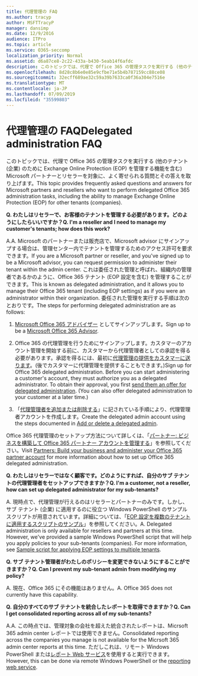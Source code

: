 ```yaml
---
title: 代理管理の FAQ
ms.author: tracyp
author: MSFTTracyP
manager: dansimp
ms.date: 12/9/2016
audience: ITPro
ms.topic: article
ms.service: O365-seccomp
localization_priority: Normal
ms.assetid: d6a87ce8-2c22-433a-b430-5eab14f6afdc
description: このトピックでは、代理で Office 365 の管理タスクを実行する (他のテナント (企業) のために Exchange Online Protection (EOP) を管理する機能を含む) Microsoft パートナーとリセラーを対象に、よく寄せられる質問とその答えを取り上げます。
ms.openlocfilehash: 8d28c8b6e0e85e9cfbe71e5b4b787159cc88ce08
ms.sourcegitcommit: 32ecff689ae32c59a39b7633ca0f36a304e7516e
ms.translationtype: MT
ms.contentlocale: ja-JP
ms.lasthandoff: 07/09/2019
ms.locfileid: "35599803"
---
```

# <a name="delegated-administration-faq"></a><span data-ttu-id="8d2e1-103">代理管理の FAQ</span><span class="sxs-lookup"><span data-stu-id="8d2e1-103">Delegated administration FAQ</span></span>

<span data-ttu-id="8d2e1-104">このトピックでは、代理で Office 365 の管理タスクを実行する (他のテナント (企業) のために Exchange Online Protection (EOP) を管理する機能を含む) Microsoft パートナーとリセラーを対象に、よく寄せられる質問とその答えを取り上げます。</span><span class="sxs-lookup"><span data-stu-id="8d2e1-104">This topic provides frequently asked questions and answers for Microsoft partners and resellers who want to perform delegated Office 365 administration tasks, including the ability to manage Exchange Online Protection (EOP) for other tenants (companies).</span></span>
  
 <span data-ttu-id="8d2e1-105">**Q. わたしはリセラーで、お客様のテナントを管理する必要があります。どのようにしたらいいですか？**</span><span class="sxs-lookup"><span data-stu-id="8d2e1-105">**Q. I'm a reseller and I need to manage my customer's tenants; how does this work?**</span></span>
  
<span data-ttu-id="8d2e1-106">A.</span><span class="sxs-lookup"><span data-stu-id="8d2e1-106">A.</span></span> <span data-ttu-id="8d2e1-107">Microsoft のパートナーまたは販売店で、Microsoft advisor にサインアップする場合は、管理センター内でテナントを管理するためのアクセス許可を要求できます。</span><span class="sxs-lookup"><span data-stu-id="8d2e1-107">If you are a Microsoft partner or reseller, and you've signed up to be a Microsoft advisor, you can request permission to administer their tenant within the admin center.</span></span> <span data-ttu-id="8d2e1-108">これは委任された管理と呼ばれ、組織内の管理者であるかのように、Office 365 テナント (EOP 設定を含む) を管理することができます。</span><span class="sxs-lookup"><span data-stu-id="8d2e1-108">This is known as delegated administration, and it allows you to manage their Office 365 tenant (including EOP settings) as if you were an administrator within their organization.</span></span> <span data-ttu-id="8d2e1-109">委任された管理を実行する手順は次のとおりです。</span><span class="sxs-lookup"><span data-stu-id="8d2e1-109">The steps for performing delegated administration are as follows:</span></span>
  
1. <span data-ttu-id="8d2e1-110">[Microsoft Office 365 アドバイザー](https://aka.ms/cloudbenefits) としてサインアップします。</span><span class="sxs-lookup"><span data-stu-id="8d2e1-110">Sign up to be a [Microsoft Office 365 Advisor](https://aka.ms/cloudbenefits).</span></span>
    
2. <span data-ttu-id="8d2e1-p102">Office 365 の代理管理を行うためにサインアップします。カスタマーのアカウント管理を開始する前に、カスタマーから代理管理者としての承認を得る必要があります。承認を得るには、最初に[代理管理の提供をカスタマーに送ります](https://go.microsoft.com/fwlink/?LinkId=396829)。(後でカスタマーに代理管理を提供することもできます。)</span><span class="sxs-lookup"><span data-stu-id="8d2e1-p102">Sign up for Office 365 delegated administration. Before you can start administering a customer's account, they must authorize you as a delegated administrator. To obtain their approval, you first [send them an offer for delegated administration](https://go.microsoft.com/fwlink/?LinkId=396829). (You can also offer delegated administration to your customer at a later time.)</span></span> 
    
3. <span data-ttu-id="8d2e1-115">「[代理管理者を追加または削除する](https://go.microsoft.com/fwlink/?LinkId=396831)」に記されている手順により、代理管理者アカウントを作成します。</span><span class="sxs-lookup"><span data-stu-id="8d2e1-115">Create the delegated admin account using the steps documented in [Add or delete a delegated admin](https://go.microsoft.com/fwlink/?LinkId=396831).</span></span>
    
<span data-ttu-id="8d2e1-116">Office 365 代理管理のセットアップ方法について詳しくは、「[パートナー: ビジネスを構築して Office 365 パートナー アカウントを管理する](https://go.microsoft.com/fwlink/?LinkId=301485)」を参照してください。</span><span class="sxs-lookup"><span data-stu-id="8d2e1-116">Visit [Partners: Build your business and administer your Office 365 partner account](https://go.microsoft.com/fwlink/?LinkId=301485) for more information about how to set up Office 365 delegated administration.</span></span> 
  
 <span data-ttu-id="8d2e1-117">**Q. わたしはリセラーではなく顧客です。どのようにすれば、自分のサブ テナントの代理管理者をセットアップできますか？**</span><span class="sxs-lookup"><span data-stu-id="8d2e1-117">**Q. I'm a customer, not a reseller, how can set up delegated administrator for my sub-tenants?**</span></span>
  
<span data-ttu-id="8d2e1-p103">A. 現時点で、代理管理が行えるのはリセラーとパートナーのみです。しかし、サブ テナント (企業) に適用するのに役立つ Windows PowerShell のサンプル スクリプトが用意されています。詳細については、「[EOP 設定を複数のテナントに適用するスクリプトのサンプル](sample-script-for-applying-eop-settings-to-multiple-tenants.md)」を参照してください。</span><span class="sxs-lookup"><span data-stu-id="8d2e1-p103">A. Delegated administration is only available for resellers and partners at this time. However, we've provided a sample Windows PowerShell script that will help you apply policies to your sub-tenants (companies). For more information, see [Sample script for applying EOP settings to multiple tenants](sample-script-for-applying-eop-settings-to-multiple-tenants.md).</span></span>
  
 <span data-ttu-id="8d2e1-122">**Q. サブ テナント管理者がわたしのポリシーを変更できないようにすることができますか？**</span><span class="sxs-lookup"><span data-stu-id="8d2e1-122">**Q. Can I prevent my sub-tenant admin from modifying my policy?**</span></span>
  
<span data-ttu-id="8d2e1-p104">A. 現在、Office 365 にその機能はありません。</span><span class="sxs-lookup"><span data-stu-id="8d2e1-p104">A. Office 365 does not currently have this capability.</span></span>
  
 <span data-ttu-id="8d2e1-125">**Q. 自分のすべてのサブ テナントを統合したレポートを取得できますか？**</span><span class="sxs-lookup"><span data-stu-id="8d2e1-125">**Q. Can I get consolidated reporting across all of my sub-tenants?**</span></span>
  
<span data-ttu-id="8d2e1-126">A.</span><span class="sxs-lookup"><span data-stu-id="8d2e1-126">A.</span></span> <span data-ttu-id="8d2e1-127">この時点では、管理対象の会社を超えた統合されたレポートは、Micrsoft 365 admin center レポートでは使用できません。</span><span class="sxs-lookup"><span data-stu-id="8d2e1-127">Consolidated reporting across the companies you manage is not available for the Micrsoft 365 admin center reports at this time.</span></span> <span data-ttu-id="8d2e1-128">ただしこれは、リモート Windows PowerShell または[レポート Web サービス](https://go.microsoft.com/fwlink/?LinkId=279926)を使用すると実行できます。</span><span class="sxs-lookup"><span data-stu-id="8d2e1-128">However, this can be done via remote Windows PowerShell or the [reporting web service](https://go.microsoft.com/fwlink/?LinkId=279926).</span></span> 
  


